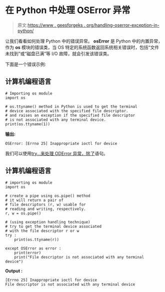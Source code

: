 # 在 Python 中处理 OSError 异常

> 原文:[https://www . geesforgeks . org/handling-oserror-exception-in-python/](https://www.geeksforgeeks.org/handling-oserror-exception-in-python/)

让我们看看如何处理 Python 中的错误异常。 **osError** 是 Python 中的内置异常，作为 **os** 模块的错误类，当 OS 特定的系统函数返回系统相关错误时，包括“文件未找到”或“磁盘已满”等 I/O 故障，就会引发该错误类。

下面是一个错误示例:

## 计算机编程语言

```
# Importing os module
import os

# os.ttyname() method in Python is used to get the terminal 
# device associated with the specified file descriptor.
# and raises an exception if the specified file descriptor 
# is not associated with any terminal device.
print(os.ttyname(1))
```

**输出:**

```
OSError: [Errno 25] Inappropriate ioctl for device

```

我们可以使用[try…来处理 ODError 异常，除了](https://www.geeksforgeeks.org/python-try-except/)语句。

## 计算机编程语言

```
# importing os module  
import os 

# create a pipe using os.pipe() method 
# it will return a pair of  
# file descriptors (r, w) usable for 
# reading and writing, respectively. 
r, w = os.pipe() 

# (using exception handling technique) 
# try to get the terminal device associated  
# with the file descriptor r or w 
try : 
    print(os.ttyname(r))  

except OSError as error : 
    print(error) 
    print("File descriptor is not associated with any terminal device") 
```

**Output :**

```
[Errno 25] Inappropriate ioctl for device
File descriptor is not associated with any terminal device
```